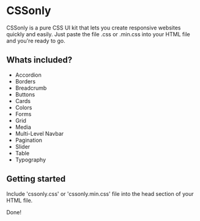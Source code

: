 # CSSonly
CSSonly is a pure CSS UI kit that lets you create responsive websites quickly and easily. Just paste the file .css or .min.css into your HTML file and you're ready to go.

## Whats included?
- Accordion
- Borders
- Breadcrumb
- Buttons
- Cards
- Colors
- Forms
- Grid
- Media
- Multi-Level Navbar
- Pagination
- Slider
- Table
- Typography

## Getting started
Include 'cssonly.css' or 'cssonly.min.css' file into the head section of your HTML file.

Done!
